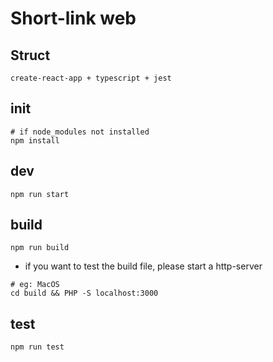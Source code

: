 # Short-link web

## Struct
`create-react-app + typescript + jest`

## init
```shell
# if node_modules not installed
npm install
```

## dev
```
npm run start
```

## build
```
npm run build
```

- if you want to test the build file, please start a http-server
```shell
# eg: MacOS
cd build && PHP -S localhost:3000
```

## test
```
npm run test
```